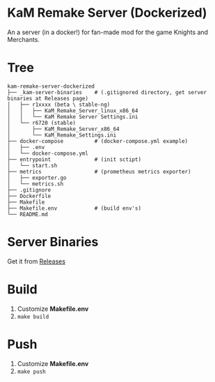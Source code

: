 # KaM Remake Server (Dockerized)

An a server (in a docker!) for fan-made mod for the game Knights and Merchants.

# Tree

```
kam-remake-server-dockerized
├── _kam-server-binaries    # (.gitignored directory, get server binaries at Releases page)
│   ├── r1xxxx (beta \ stable-ng)
│   │   ├── KaM_Remake_Server_linux_x86_64
│   │   └── KaM Remake Server Settings.ini
│   └── r6720 (stable)
│       ├── KaM_Remake_Server_x86_64
│       └── KaM_Remake_Settings.ini
├── docker-compose          # (docker-compose.yml example)
│   ├── .env
│   └── docker-compose.yml
├── entrypoint              # (init sctipt)
│   └── start.sh
├── metrics                 # (prometheus metrics exporter)
│   ├── exporter.go
│   └── metrics.sh
├── .gitignore
├── Dockerfile
├── Makefile
├── Makefile.env            # (build env's)
└── README.md
```

# Server Binaries

Get it from [Releases](https://github.com/ishad0w/kamremake-server-dockerized/releases)

# Build

1. Customize __Makefile.env__
2. `make build`

# Push

1. Customize __Makefile.env__
2. `make push`
